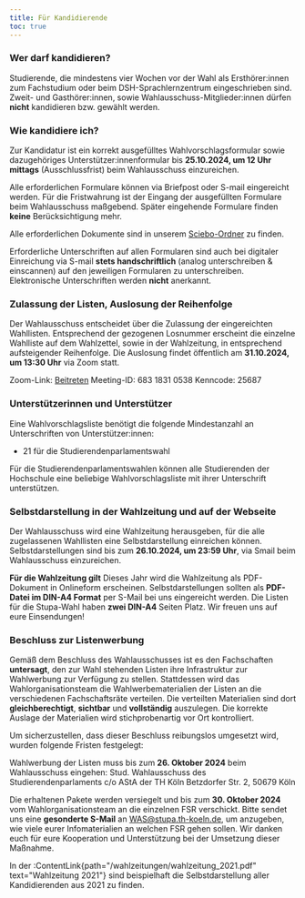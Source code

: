 ```yaml
---
title: Für Kandidierende
toc: true
---
```


### Wer darf kandidieren?

Studierende, die mindestens vier Wochen vor der Wahl als Ersthörer:innen zum Fachstudium oder beim DSH-Sprachlernzentrum eingeschrieben sind. Zweit- und Gasthörer:innen, sowie Wahlausschuss-Mitglieder:innen dürfen **nicht** kandidieren bzw. gewählt werden.

### Wie kandidiere ich?

Zur Kandidatur ist ein korrekt ausgefülltes Wahlvorschlagsformular sowie dazugehöriges Unterstützer:innenformular bis **25.10.2024, um 12 Uhr mittags** (Ausschlussfrist) beim Wahlausschuss einzureichen.

Alle erforderlichen Formulare können via Briefpost oder S-mail eingereicht werden. Für die Fristwahrung ist der Eingang der ausgefüllten Formulare beim Wahlausschuss maßgebend. Später eingehende Formulare finden **keine** Berücksichtigung mehr.

Alle erforderlichen Dokumente sind in unserem [Sciebo-Ordner](https://th-koeln.sciebo.de/s/uHg1Q0XoAGedJBX) zu finden.

<!--
:ContentLink{path="/formulare/wahlvorschlagsformular_stupa_2024.pdf" text="Wahlvorschlagsformular StuPa"} für die Kandidatur für das Studierendenparlament

:ContentLink{path="/formulare/wahlvorschlagsformular_fsr_2024.pdf" text="Wahlforschlagsformular FSR"} für die Kandidatur für den Fachschaftsrat

:ContentLink{path="/formulare/unterstuetzerinnenformular_2024.pdf" text="Unterstützer:innenformular"}
-->

Erforderliche Unterschriften auf allen Formularen sind auch bei digitaler Einreichung via S-mail **stets handschriftlich** (analog unterschreiben & einscannen) auf den jeweiligen Formularen zu unterschreiben. Elektronische Unterschriften werden **nicht** anerkannt.

### Zulassung der Listen, Auslosung der Reihenfolge

Der Wahlausschuss entscheidet über die Zulassung der eingereichten Wahllisten. Entsprechend der gezogenen Losnummer erscheint die einzelne Wahlliste auf dem Wahlzettel, sowie in der Wahlzeitung, in entsprechend aufsteigender Reihenfolge. Die Auslosung findet öffentlich am **31.10.2024, um 13:30 Uhr** via Zoom statt.

Zoom-Link: [Beitreten](https://th-koeln.zoom-x.de/j/68318310538)
Meeting-ID: 683 1831 0538
Kenncode: 25687

### Unterstützerinnen und Unterstützer

Eine Wahlvorschlagsliste benötigt die folgende Mindestanzahl an Unterschriften von Unterstützer:innen:

- 21 für die Studierendenparlamentswahl

<!--
Für die Unterstützungsunterschriften ist das :ContentLink{path="/formulare/unterstuetzerinnenformular_2024.pdf" text="Unterstützer:innenformular"} zu benutzen.
-->


Für die Studierendenparlamentswahlen können alle Studierenden der Hochschule eine beliebige Wahlvorschlagsliste mit ihrer Unterschrift unterstützen.

### Selbstdarstellung in der Wahlzeitung und auf der Webseite

Der Wahlausschuss wird eine Wahlzeitung herausgeben, für die alle zugelassenen Wahllisten eine Selbstdarstellung einreichen können. Selbstdarstellungen sind bis zum **26.10.2024, um 23:59 Uhr**, via Smail beim Wahlausschuss einzureichen.

**Für die Wahlzeitung gilt**
Dieses Jahr wird die Wahlzeitung als PDF-Dokument in Onlineform erscheinen. Selbstdarstellungen sollten als **PDF-Datei im DIN-A4 Format** per S-Mail bei uns eingereicht werden. Die Listen für die Stupa-Wahl haben **zwei DIN-A4** Seiten Platz. Wir freuen uns auf eure Einsendungen!

### Beschluss zur Listenwerbung

Gemäß dem Beschluss des Wahlausschusses ist es den Fachschaften **untersagt**, den zur Wahl stehenden Listen ihre Infrastruktur zur Wahlwerbung zur Verfügung zu stellen. Stattdessen wird das Wahlorganisationsteam die Wahlwerbematerialien der Listen an die verschiedenen Fachschaftsräte verteilen. Die verteilten Materialien sind dort **gleichberechtigt**, **sichtbar** und **vollständig** auszulegen. Die korrekte Auslage der Materialien wird stichprobenartig vor Ort kontrolliert.

Um sicherzustellen, dass dieser Beschluss reibungslos umgesetzt wird, wurden folgende Fristen festgelegt:

Wahlwerbung der Listen muss bis zum **26. Oktober 2024** beim Wahlausschuss eingehen:
Stud. Wahlausschuss des Studierendenparlaments
c/o AStA der TH Köln
Betzdorfer Str. 2, 50679 Köln

Die erhaltenen Pakete werden versiegelt und bis zum **30. Oktober 2024** vom Wahlorganisationsteam an die einzelnen FSR verschickt. Bitte sendet uns eine **gesonderte S-Mail** an WAS@stupa.th-koeln.de, um anzugeben, wie viele eurer Infomaterialien an welchen FSR gehen sollen.
Wir danken euch für eure Kooperation und Unterstützung bei der Umsetzung dieser Maßnahme.

In der :ContentLink{path="/wahlzeitungen/wahlzeitung_2021.pdf" text="Wahlzeitung 2021"} sind beispielhaft die Selbstdarstellung aller Kandidierenden aus 2021 zu finden.
